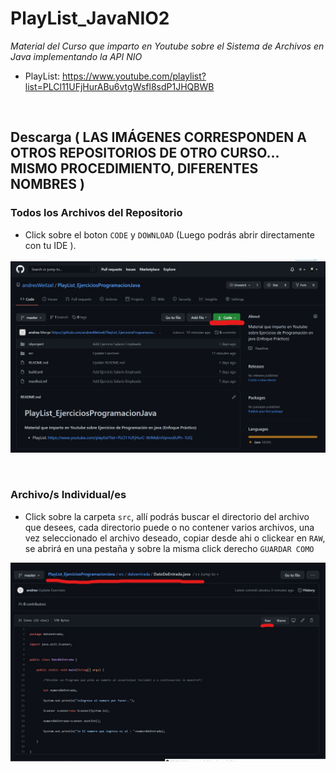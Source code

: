 # PlayList_JavaNIO2

*Material del Curso que imparto en Youtube sobre el Sistema de Archivos en Java implementando la API NIO*

* PlayList: https://www.youtube.com/playlist?list=PLCl11UFjHurABu6vtgWsfl8sdP1JHQBWB


</br>

## Descarga ( LAS IMÁGENES CORRESPONDEN A OTROS REPOSITORIOS DE OTRO CURSO... MISMO PROCEDIMIENTO, DIFERENTES NOMBRES )
### Todos los Archivos del Repositorio
* Click sobre el boton ```CODE``` y ```DOWNLOAD``` (Luego podrás abrir directamente con tu IDE ).

![Index app](https://github.com/andresWeitzel/Graphics/blob/main/PlayList/PlayList_EjerciciosJava/Captura%20de%20pantalla%20(352)_LI.jpg)

</br>

###  Archivo/s Individual/es
* Click sobre la carpeta ```src```, allí podrás buscar el directorio del archivo que desees, cada directorio puede o no contener varios archivos, una vez seleccionado el archivo  deseado, copiar desde ahi o clickear en ```RAW```, se abrirá en una pestaña y sobre la misma click derecho ```GUARDAR COMO```

![Index app](https://github.com/andresWeitzel/Graphics/blob/main/PlayList/PlayList_EjerciciosJava/P.jpg)

</br>

